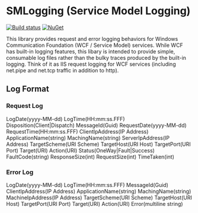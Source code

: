 # SMLogging (Service Model Logging)

[![Build status](https://ci.appveyor.com/api/projects/status/jq63fmhc9xspiggk?svg=true)](https://ci.appveyor.com/project/JohnCruikshank/smlogging)
[![NuGet](https://img.shields.io/nuget/v/SMLogging.svg)](https://www.nuget.org/packages/SMLogging/)

This library provides request and error logging behaviors for Windows Communication Foundation (WCF / Service Model) services.  While WCF has built-in logging features, this libary is intended to provide simple, consumable log files rather than the bulky traces produced by the built-in logging.  Think of it as IIS request logging for WCF services (including net.pipe and net.tcp traffic in addition to http).

## Log Format

### Request Log

LogDate(yyyy-MM-dd)
LogTime(HH:mm:ss.FFF) 
Disposition(Client|Dispatch)
MessageId(Guid)
RequestDate(yyyy-MM-dd)
RequestTime(HH:mm:ss.FFF) 
ClientIpAddress(IP Address)
ApplicationName(string)
MachingName(string)
ServerIpAddress(IP Address)
TargetScheme(URI Scheme)
TargetHost(URI Host)
TargetPort(URI Port)
Target(URI)
Action(URI)
Status(OneWay|Fault|Success)
FaultCode(string)
ResponseSize(int)
RequestSize(int)
TimeTaken(int)

### Error Log

LogDate(yyyy-MM-dd)
LogTime(HH:mm:ss.FFF) 
MessageId(Guid)
ClientIpAddress(IP Address)
ApplicationName(string)
MachingName(string)
MachineIpAddress(IP Address)
TargetScheme(URI Scheme)
TargetHost(URI Host)
TargetPort(URI Port)
Target(URI)
Action(URI)
Error(multiline string)
